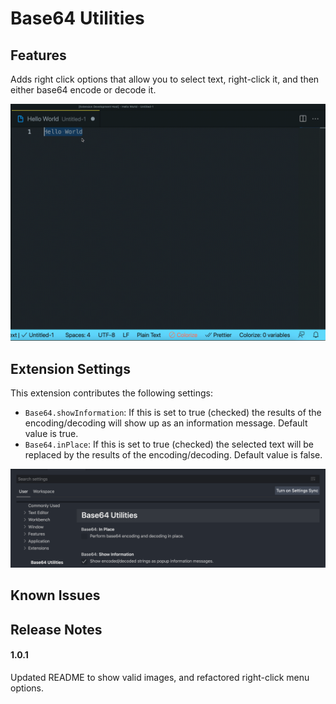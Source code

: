 # Base64 Utilities

## Features

Adds right click options that allow you to select text, right-click it, and then either base64 encode or decode it.

![Right-click Menu](images/infoMsg.gif)

## Extension Settings

This extension contributes the following settings:

* `Base64.showInformation`: If this is set to true (checked) the results of the encoding/decoding will show up as an information message. Default value is true.
* `Base64.inPlace`: If this is set to true (checked) the selected text will be replaced by the results of the encoding/decoding. Default value is false.

![Configuration Settings](images/settings.png)

## Known Issues

## Release Notes

#### 1.0.1

Updated README to show valid images, and refactored right-click menu options.
